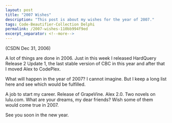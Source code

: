 ```yaml
---
layout: post
title: "2007 Wishes"
description: "This post is about my wishes for the year of 2007."
tags: Code-Beautifier-Collection Delphi
permalink: /2007-wishes-110bb994f9ed
excerpt_separator: <!--more-->
---
```

(CSDN Dec 31, 2006)

A lot of things are done in 2006. Just in this week I released HardQuery Release 2 Update 1, the last stable version of CBC in this year and after that I moved Alex to CodePlex.

What will happen in the year of 2007? I cannot imagine. But I keep a long list here and see which would be fulfilled.

A job to start my career.
Release of GrapeVine.
Alex 2.0.
Two novels on lulu.com.
What are your dreams, my dear friends? Wish some of them would come true in 2007.

See you soon in the new year.
<!--more-->